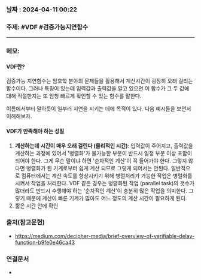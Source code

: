 
### 날짜 : 2024-04-11 00:22

### 주제: #VDF #검증가능지연함수 

---
### 메모: 
#### VDF란?
검증가능 지연함수는 암호학 분야의 문제들을 활용해서 계산시간이 굉장히 오래 걸리는 함수이다. 
그러나 특징이 있는데 입력값과 출력값을 알고 있으면 이 함수가 그 두 값에 대해 적절한지는 또 엄청 빠르게 확인할 수 있는 함수를 말한다.

이름에서부터 말하듯이 일부러 지연을 시키는 데에 목적이 있다.
다음 예시들을 보면서 이해해보자.



#### VDF가 만족해야 하는 성질
1. **계산하는데 시간이 매우 오래 걸린다 (물리적인 시간)**: 입력값이 주어지고, 출력값을 계산하는 과정에 있어서 '병렬화'가 불가능한 부분이 반드시 일정 부분 이상 포함이 되어야 한다. 그게 무슨 말이냐 하면 '순차적인 계산'이 꼭 들어가야 한다. 그렇지 않다면 병렬화가 된 기계로부터 쉽게 계산 되므로 그렇게 되어서는 안된다. 일반적으로 컴퓨터에서는 계산 속도를 향상시키기 위해 병렬처리가 가능한 작업은 병렬화를 시켜서 작업을 처리한다. VDF 같은 경우는 병렬화된 작업 (parallel task)의 갯수가 많더라도 반드시 수행해야 하는 '순차적인 계산'이 충분히 많은 작업을 의미한다. 그렇기 때문에 계산이 빠른 기계가 많아도 어느 정도의 계산 시간이 필요하게 된다.  
2. 짧은 시간 안에 확인 

### 출처(참고문헌)
- https://medium.com/decipher-media/brief-overview-of-verifiable-delay-function-b9fe0e46ca43

### 연결문서
-